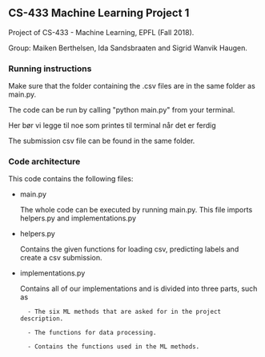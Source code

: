 ## CS-433 Machine Learning Project 1
Project of CS-433 - Machine Learning, EPFL (Fall 2018).

Group: Maiken Berthelsen, Ida Sandsbraaten and Sigrid Wanvik Haugen.




### Running instructions
Make sure that the folder containing the .csv files are in the same folder as main.py.

The code can be run by calling "python main.py" from your terminal.

Her bør vi legge til noe som printes til terminal når det er ferdig

The submission csv file can be found in the same folder.




### Code architecture
This code contains the following files:
* main.py 

	The whole code can be executed by running main.py. This file imports helpers.py and implementations.py

* helpers.py

	Contains the given functions for loading csv, predicting labels and create a csv submission.

* implementations.py

	Contains all of our implementations and is divided into three parts, such as

		- The six ML methods that are asked for in the project description.

		- The functions for data processing.

		- Contains the functions used in the ML methods.


